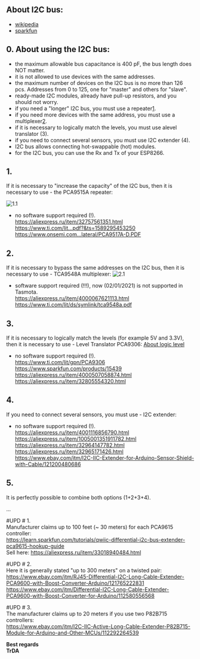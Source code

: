 ## About I2C bus:
- [wikipedia](https://en.wikipedia.org/wiki/I%C2%B2C)  
- [sparkfun](https://learn.sparkfun.com/tutorials/i2c)  

## 0. About using the I2C bus:
- the maximum allowable bus capacitance is 400 pF, the bus length does NOT matter.
- it is not allowed to use devices with the same addresses.
- the maximum number of devices on the I2C bus is no more than 126 pcs. Addresses from 0 to 125, one for "master" and others for "slave".
- ready-made I2C modules, already have pull-up resistors, and you should not worry.
- if you need a "longer" I2C bus, you must use a repeater[1](https://github.com/TrDA-hab/Projects/blob/master/I2C%20bus/README.md#1).  
- if you need more devices with the same address, you must use a multiplexer[2](https://github.com/TrDA-hab/Projects/blob/master/I2C%20bus/README.md#2).  
- if it is necessary to logically match the levels, you must use alevel translator (3).
- if you need to connect several sensors, you must use I2C extender (4).
- I2C bus allows connecting hot-swappable (hot) modules.
- for the I2C bus, you can use the Rx and Tx of your ESP8266.

## 1. 
If it is necessary to "increase the capacity" of the I2C bus, then it is necessary to use - the PCA9515A repeater:

![1.1](https://raw.githubusercontent.com/TrDA-hab/Projects/master/I2C%20bus/I2C%201.1%20.jpg)
- no software support required (!).   
https://aliexpress.ru/item/32757561351.html   
https://www.ti.com/lit...pdf?&ts=1589295453250   
https://www.onsemi.com...lateral/PCA9517A-D.PDF   

## 2. 
If it is necessary to bypass the same addresses on the I2C bus, then it is necessary to use - TCA9548A multiplexer:
![2.1](https://raw.githubusercontent.com/TrDA-hab/Projects/master/I2C%20bus/I2C%202.1%20.jpg)
- software support required (!!!), now (02/01/2021) is not supported in Tasmota.   
https://aliexpress.ru/item/4000067621113.html   
https://www.ti.com/lit/ds/symlink/tca9548a.pdf   

## 3. 
If it is necessary to logically match the levels (for example 5V and 3.3V), then it is necessary to use - Level Translator PCA9306:
[About logic level](https://learn.sparkfun.com/tutorials/logic-levels)   

- no software support required (!).   
https://www.ti.com/lit/gpn/PCA9306  
https://www.sparkfun.com/products/15439  
https://aliexpress.ru/item/4000507058874.html  
https://aliexpress.ru/item/32805554320.html  

## 4. 
If you need to connect several sensors, you must use - I2C extender:
- no software support required (!).  
https://aliexpress.ru/item/4001116856790.html   
https://aliexpress.ru/item/1005001351911782.html   
https://aliexpress.ru/item/32964147782.html   
https://aliexpress.ru/item/32965171426.html   
https://www.ebay.com/itm/I2C-IIC-Extender-for-Arduino-Sensor-Shield-with-Cable/121200480686     

## 5. 
It is perfectly possible to combine both options (1+2+3+4).  

...

#UPD # 1.   
Manufacturer claims up to 100 feet (~ 30 meters) for each PCA9615 controller:   
https://learn.sparkfun.com/tutorials/qwiic-differential-i2c-bus-extender-pca9615-hookup-guide   
Sell here:
https://aliexpress.ru/item/33018940484.html

#UPD # 2.    
Here it is generally stated "up to 300 meters" on a twisted pair:   
https://www.ebay.com/itm/RJ45-Differential-I2C-Long-Cable-Extender-PCA9600-with-Boost-Converter-Arduino/121765222831    
https://www.ebay.com/itm/Differential-I2C-Long-Cable-Extender-PCA9600-with-Boost-Converter-for-Arduino/112580556568     

#UPD # 3.   
The manufacturer claims up to 20 meters if you use two P82B715 controllers:   
https://www.ebay.com/itm/I2C-IIC-Active-Long-Cable-Extender-P82B715-Module-for-Arduino-and-Other-MCUs/112292264539   

**Best regards   
TrDA**

